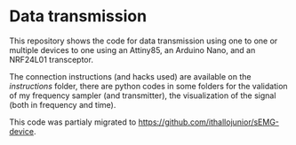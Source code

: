 # Data transmission

This repository shows the code for data transmission using one 
to one or multiple devices to one using an Attiny85, an Arduino 
Nano, and an NRF24L01 transceptor.

The  connection instructions (and hacks used) are available on the 
*instructions* folder, there are python codes in some folders
for the validation of my frequency sampler (and transmitter), 
the visualization of  the signal (both in frequency and time).

This code was partialy migrated to https://github.com/ithallojunior/sEMG-device.



